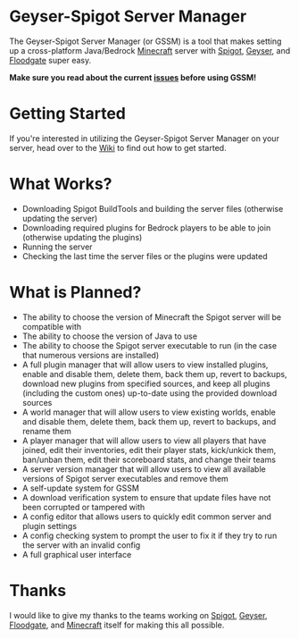 # Geyser-Spigot Server Manager
The Geyser-Spigot Server Manager (or GSSM) is a tool that makes setting up a cross-platform Java/Bedrock [Minecraft](https://www.minecraft.net/en-us) server with [Spigot](https://www.spigotmc.org/), [Geyser](https://geysermc.org/), and [Floodgate](https://github.com/GeyserMC/Floodgate/) super easy.

**Make sure you read about the current [issues](https://gitlab.com/nickgirga/gssm/-/issues) before using GSSM!**

# Getting Started
If you're interested in utilizing the Geyser-Spigot Server Manager on your server, head over to the [Wiki](https://gitlab.com/nickgirga/gssm/-/wikis/home) to find out how to get started.

# What Works?
 - Downloading Spigot BuildTools and building the server files (otherwise updating the server)
 - Downloading required plugins for Bedrock players to be able to join (otherwise updating the plugins)
 - Running the server
 - Checking the last time the server files or the plugins were updated

# What is Planned?
 - The ability to choose the version of Minecraft the Spigot server will be compatible with
 - The ability to choose the version of Java to use
 - The ability to choose the Spigot server executable to run (in the case that numerous versions are installed)
 - A full plugin manager that will allow users to view installed plugins, enable and disable them, delete them, back them up, revert to backups, download new plugins from specified sources, and keep all plugins (including the custom ones) up-to-date using the provided download sources
 - A world manager that will allow users to view existing worlds, enable and disable them, delete them, back them up, revert to backups, and rename them
 - A player manager that will allow users to view all players that have joined, edit their inventories, edit their player stats, kick/unkick them, ban/unban them, edit their scoreboard stats, and change their teams
 - A server version manager that will allow users to view all available versions of Spigot server executables and remove them
 - A self-update system for GSSM
 - A download verification system to ensure that update files have not been corrupted or tampered with
 - A config editor that allows users to quickly edit common server and plugin settings
 - A config checking system to prompt the user to fix it if they try to run the server with an invalid config
 - A full graphical user interface

 # Thanks
 I would like to give my thanks to the teams working on [Spigot](https://www.spigotmc.org/), [Geyser](https://geysermc.org/), [Floodgate](https://github.com/GeyserMC/Floodgate/), and [Minecraft](https://www.minecraft.net) itself for making this all possible.
